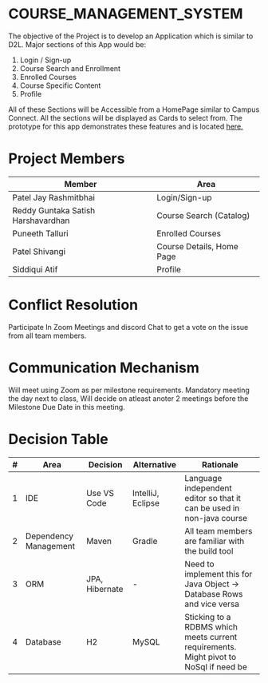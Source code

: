 # COURSE_MANAGEMENT_SYSTEM
The objective of the Project is to develop an Application which is similar to D2L. Major sections of this App would be:
1. Login / Sign-up
2. Course Search and Enrollment
3. Enrolled Courses
4. Course Specific Content
5. Profile

All of these Sections will be Accessible from a HomePage similar to Campus Connect. All the sections will be displayed as Cards to select from. The prototype for this app demonstrates these features and is located [here.](https://docs.google.com/presentation/d/1QjD8G9kpWbk5O_mX6PxxExSkT-fPpU7aEpygSH_JCzo/edit?usp=sharing)

# Project Members

| Member                               | Area                                 |
|--------------------------------------|--------------------------------------|
| Patel Jay Rashmitbhai                | Login/Sign-up                        |
| Reddy Guntaka Satish Harshavardhan   | Course Search (Catalog)              |
| Puneeth Talluri                      | Enrolled Courses                     |
| Patel Shivangi                       | Course Details, Home Page            |
| Siddiqui Atif                        | Profile                              |


# Conflict Resolution 
Participate In Zoom Meetings and discord Chat to get a vote on the issue from all team members.


# Communication Mechanism
Will meet using Zoom as per milestone requirements. Mandatory meeting the day next to class, Will decide on atleast anoter 2 meetings before the Milestone Due Date in this meeting.

# Decision Table

| # | Area                 | Decision              | Alternative             | Rationale                                                                             |
|---|----------------------|-----------------------|-------------------------|---------------------------------------------------------------------------------------|
| 1 | IDE                  | Use VS Code           | IntelliJ, Eclipse       | Language independent editor so that it can be used in non-java course                 |
| 2 | Dependency Management| Maven                 | Gradle                  | All team members are familiar with the build tool                                     |
| 3 | ORM                  | JPA, Hibernate        | -                       | Need to implement this for Java Object -> Database Rows and vice versa                |
| 4 | Database             | H2                    | MySQL                   | Sticking to a RDBMS which meets current requirements. Might pivot to NoSql if need be |


